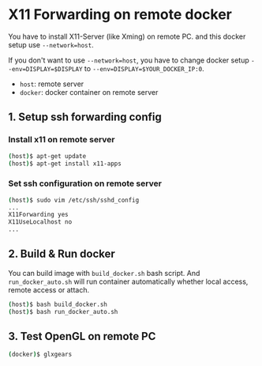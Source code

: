 # X11 Forwarding on remote docker

You have to install X11-Server (like Xming) on remote PC.
and this docker setup use `--network=host`. 

If you don't want to use `--network=host`, you have to change docker setup `--env=DISPLAY=$DISPLAY` to `--env=DISPLAY=$YOUR_DOCKER_IP:0`.
- `host`: remote server
- `docker`: docker container on remote server

## 1. Setup ssh forwarding config


### Install x11 on remote server

```bash
(host)$ apt-get update
(host)$ apt-get install x11-apps
```
### Set ssh configuration on remote server

```bash
(host)$ sudo vim /etc/ssh/sshd_config
...
X11Forwarding yes
X11UseLocalhost no
...
```

## 2. Build & Run docker

You can build image with `build_docker.sh` bash script.
And `run_docker_auto.sh` will run container automatically whether local access, remote access or attach.

```bash
(host)$ bash build_docker.sh
(host)$ bash run_docker_auto.sh
```


## 3. Test OpenGL on remote PC

```bash
(docker)$ glxgears
```
